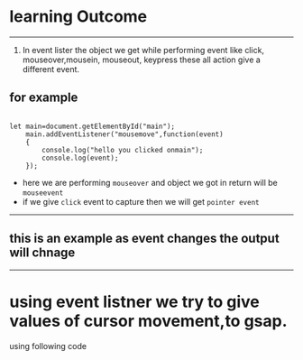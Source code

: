 # learning Outcome
---
1) In event lister the object  we get while performing event like click, mouseover,mousein, mouseout, keypress these all action give a different event.

## for example
```

let main=document.getElementById("main");
    main.addEventListener("mousemove",function(event)
    {
        console.log("hello you clicked onmain");
        console.log(event);
    });

```

* here we are performing `mouseover` and object we got in return will be `mouseevent`
* if we give `click` event to capture then we will get `pointer event`

---
## this is an example as event changes the output will chnage
---

# using event listner we try to give values of cursor movement,to gsap.
using following code